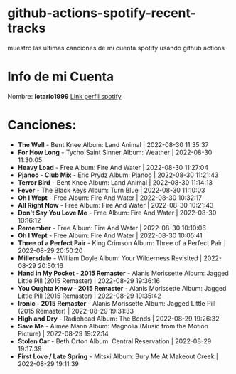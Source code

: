 # github-actions-spotify-recent-tracks
muestro las ultimas canciones de mi cuenta spotify usando github actions
# Info de mi Cuenta
Nombre: **lotario1999**
[Link perfil spotify](https://open.spotify.com/user/lotario1999)
# Canciones:

- **The Well** - Bent Knee Album: Land Animal | 2022-08-30 11:35:37
- **For How Long** - Tycho|Saint Sinner Album: Weather | 2022-08-30 11:30:05
- **Heavy Load** - Free Album: Fire And Water | 2022-08-30 11:27:04
- **Pjanoo - Club Mix** - Eric Prydz Album: Pjanoo | 2022-08-30 11:21:43
- **Terror Bird** - Bent Knee Album: Land Animal | 2022-08-30 11:14:13
- **Fever** - The Black Keys Album: Turn Blue | 2022-08-30 11:10:03
- **Oh I Wept** - Free Album: Fire And Water | 2022-08-30 10:32:17
- **All Right Now** - Free Album: Fire And Water | 2022-08-30 10:21:43
- **Don't Say You Love Me** - Free Album: Fire And Water | 2022-08-30 10:16:12
- **Remember** - Free Album: Fire And Water | 2022-08-30 10:10:06
- **Oh I Wept** - Free Album: Fire And Water | 2022-08-30 10:05:41
- **Three of a Perfect Pair** - King Crimson Album: Three of a Perfect Pair | 2022-08-29 20:50:20
- **Millersdale** - William Doyle Album: Your Wilderness Revisited | 2022-08-29 20:50:16
- **Hand in My Pocket - 2015 Remaster** - Alanis Morissette Album: Jagged Little Pill (2015 Remaster) | 2022-08-29 19:36:16
- **You Oughta Know - 2015 Remaster** - Alanis Morissette Album: Jagged Little Pill (2015 Remaster) | 2022-08-29 19:35:42
- **Ironic - 2015 Remaster** - Alanis Morissette Album: Jagged Little Pill (2015 Remaster) | 2022-08-29 19:31:33
- **High and Dry** - Radiohead Album: The Bends | 2022-08-29 19:26:32
- **Save Me** - Aimee Mann Album: Magnolia (Music from the Motion Picture) | 2022-08-29 19:22:14
- **Stolen Car** - Beth Orton Album: Central Reservation | 2022-08-29 19:17:39
- **First Love / Late Spring** - Mitski Album: Bury Me At Makeout Creek | 2022-08-29 19:11:39
